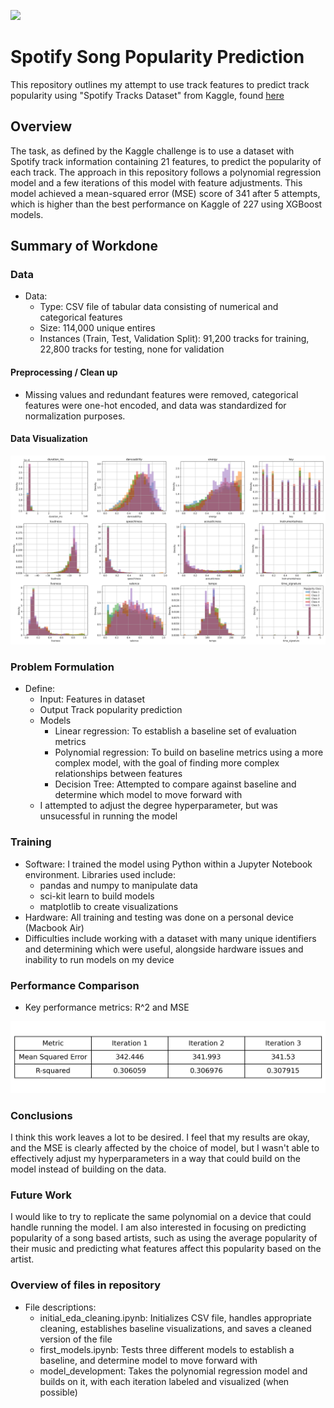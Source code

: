 ![](UTA-DataScience-Logo.png)

# Spotify Song Popularity Prediction

This repository outlines my attempt to use track features to predict track popularity using "Spotify Tracks Dataset" from Kaggle, found [here](https://www.kaggle.com/datasets/maharshipandya/-spotify-tracks-dataset/data)

## Overview

The task, as defined by the Kaggle challenge is to use a dataset with Spotify track information containing 21 features, to predict the popularity of each track. The approach in this repository follows a polynomial regression model and a few iterations of this model with feature adjustments. This model achieved a mean-squared error (MSE) score of 341 after 5 attempts, which is higher than the best performance on Kaggle of 227 using XGBoost models.

## Summary of Workdone

### Data

* Data:
  * Type: CSV file of tabular data consisting of numerical and categorical features
  * Size: 114,000 unique entires
  * Instances (Train, Test, Validation Split): 91,200 tracks for training, 22,800 tracks for testing, none for validation

#### Preprocessing / Clean up

* Missing values and redundant features were removed, categorical features were one-hot encoded, and data was standardized for normalization purposes. 

#### Data Visualization

![](feature_histograms.png)

### Problem Formulation

* Define:
  * Input: Features in dataset
  * Output Track popularity prediction
  * Models
    * Linear regression: To establish a baseline set of evaluation metrics
    * Polynomial regression: To build on baseline metrics using a more complex model, with the goal of finding more complex relationships between features
    * Decision Tree: Attempted to compare against baseline and determine which model to move forward with
  * I attempted to adjust the degree hyperparameter, but was unsucessful in running the model

### Training

* Software: I trained the model using Python within a Jupyter Notebook environment. Libraries used include:
  * pandas and numpy to manipulate data
  * sci-kit learn to build models
  * matplotlib to create visualizations
* Hardware: All training and testing was done on a personal device (Macbook Air)
* Difficulties include working with a dataset with many unique identifiers and determining which were useful, alongside hardware issues and inability to run models on my device

### Performance Comparison

* Key performance metrics: R^2 and MSE

![](model_metrics_table.png) 

### Conclusions

I think this work leaves a lot to be desired. I feel that my results are okay, and the MSE is clearly affected by the choice of model, but I wasn't able to effectively adjust my hyperparameters in a way that could build on the model instead of building on the data.

### Future Work

I would like to try to replicate the same polynomial on a device that could handle running the model. I am also interested in focusing on predicting popularity of a song based artists, such as using the average popularity of their music and predicting what features affect this popularity based on the artist.

### Overview of files in repository

* File descriptions:
  * initial_eda_cleaning.ipynb: Initializes CSV file, handles appropriate cleaning, establishes baseline visualizations, and saves a cleaned version of the file
  * first_models.ipynb: Tests three different models to establish a baseline, and determine model to move forward with
  * model_development: Takes the polynomial regression model and builds on it, with each iteration labeled and visualized (when possible)
